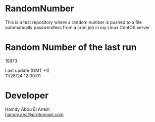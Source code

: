# RandomNumber    
This is a test repository where a random number is pushed to a file automatically passwordless from a cron job in my Linux CentOS server    
# Random Number of the last run   
19973
      
Last update (GMT +1)    
11/28/24 12:00:01
# Developer    
Hamdy Abou El Anein   
hamdy.aea@protonmail.com
